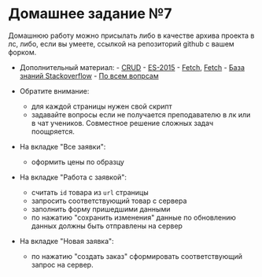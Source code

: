 # Домашнее задание №7

Домашнюю работу можно присылать либо в качестве архива проекта в лс, либо, если вы умеете, ссылкой на репозиторий github с вашем форком.

  - Дополнительный материал:
        - [CRUD](https://ru.wikipedia.org/wiki/CRUD)
        - [ES-2015](https://learn.javascript.ru/es-modern)
        - [Fetch](https://developer.mozilla.org/ru/docs/Web/API/Fetch_API/Using_Fetch), [Fetch](https://learn.javascript.ru/fetch)
        - [База знаний Stackoverflow](https://stackoverflow.com/)
        - [По всем вопрсам](https://vk.com/aleksey_danchin)

  - Обратите внимание:
      - для каждой страницы нужен свой скрипт
      - задавайте вопросы если не получается преподавателю в лк или в чат учеников. Совместное решение сложных задач поощряется.

  - На вкладке "Все заявки":
      - оформить цены по образцу

  - На вкладке "Работа с заявкой":
      - считать `id` товара из `url` страницы
      - запросить соответствующий товар с сервера
      - заполнить форму пришедшими данными
      - по нажатию "сохранить изменения" данные по обновлению данных должны быть отправлены на сервер

  - На вкладке "Новая заявка":
      - по нажатию "создать заказ" сформировать соответствующий запрос на сервер.